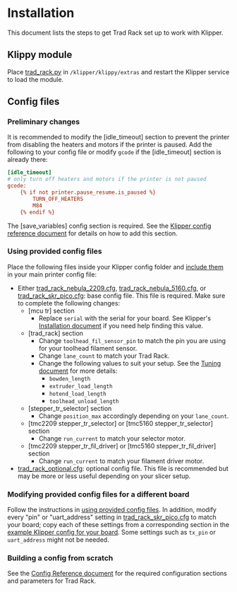 # Installation

This document lists the steps to get Trad Rack set up to work with
Klipper.

## Klippy module

Place [trad_rack.py](/Klipper_Stuff/klippy_module/trad_rack.py)
in `/klipper/klippy/extras` and restart the Klipper service to load
the module.

## Config files

### Preliminary changes

It is recommended to modify the [idle_timeout] section to prevent
the printer from disabling the heaters and motors if the printer is
paused. Add the following to your config file or modify `gcode` if the
[idle_timeout] section is already there:

```ini
[idle_timeout]
# only turn off heaters and motors if the printer is not paused
gcode:
    {% if not printer.pause_resume.is_paused %}
        TURN_OFF_HEATERS
        M84
    {% endif %}
```


The [save_variables] config section is required. 
See the [Klipper config reference document](https://www.klipper3d.org/Config_Reference.html#save_variables) for details on how to add this section.

### Using provided config files

Place the following files inside your Klipper config folder and
[include them](https://www.klipper3d.org/Config_Reference.html#include)
in your main printer config file:

- Either
  [trad_rack_nebula_2209.cfg](Klipper_Stuff/klipper_config/trad_rack_nebula_2209.cfg),
  [trad_rack_nebula_5160.cfg](Klipper_Stuff/klipper_config/trad_rack_nebula_5160.cfg),
  or [trad_rack_skr_pico.cfg](/Klipper_Stuff/klipper_config/trad_rack_skr_pico.cfg):
  base config file. This file is required. Make sure to complete the
  following changes:
  - [mcu tr] section
    - Replace `serial` with the serial for your board.
      See Klipper's 
      [Installation document](https://www.klipper3d.org/Installation.html)
      if you need help finding this value.
  - [trad_rack] section
    - Change `toolhead_fil_sensor_pin` to match the pin you are using
    for your toolhead filament sensor.
    - Change `lane_count` to match your Trad Rack.
    - Change the following values to suit your setup. See the 
      [Tuning document](/docs/Tuning.md) for more details:
        - `bowden_length`
        - `extruder_load_length`
        - `hotend_load_length`
        - `toolhead_unload_length`
  - [stepper_tr_selector] section
    - Change `position_max` accordingly depending on your 
      `lane_count`.
  - [tmc2209 stepper_tr_selector] or [tmc5160 stepper_tr_selector]
    section
    - Change `run_current` to match your selector motor.
  - [tmc2209 stepper_tr_fil_driver] or [tmc5160 stepper_tr_fil_driver]
    section
    - Change `run_current` to match your filament driver motor.
- [trad_rack_optional.cfg](/Klipper_Stuff/klipper_config/trad_rack_optional.cfg):
  optional config file. This file is recommended but may be more or
  less useful depending on your slicer setup.

### Modifying provided config files for a different board

Follow the instructions in
[using provided config files](#using-provided-config-files). In
addition, modify every "pin" or "uart_address" setting in
[trad_rack_skr_pico.cfg](/Klipper_Stuff/klipper_config/trad_rack_skr_pico.cfg)
to match your board; copy each of these settings from a corresponding
section in the
[example Klipper config for your board](https://github.com/Klipper3d/klipper/tree/master/config). Some settings such as `tx_pin` or `uart_address` might
not be needed.

### Building a config from scratch

See the [Config Reference document](Config_Reference.md) for the
required configuration sections and parameters for Trad Rack.
